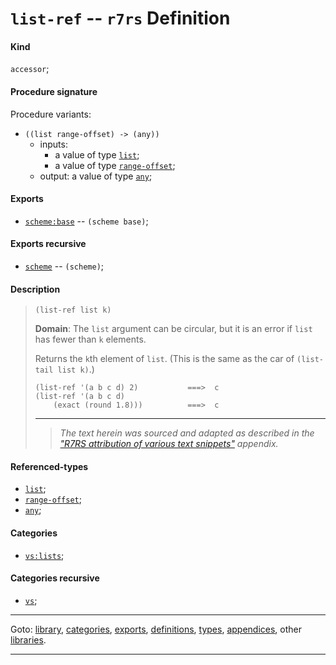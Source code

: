 

<a id='definition__r7rs__list-ref'></a>

# `list-ref` -- `r7rs` Definition


<a id='definition__r7rs__list-ref__kind'></a>

#### Kind

`accessor`;


<a id='definition__r7rs__list-ref__procedure-signature'></a>

#### Procedure signature

Procedure variants:
 * `((list range-offset) -> (any))`
   * inputs:
     * a value of type [`list`](../../r7rs/types/list.md#type__r7rs__list);
     * a value of type [`range-offset`](../../r7rs/types/range-offset.md#type__r7rs__range-offset);
   * output: a value of type [`any`](../../r7rs/types/any.md#type__r7rs__any);


<a id='definition__r7rs__list-ref__exports'></a>

#### Exports

 * [`scheme:base`](../../r7rs/exports/scheme_3a_base.md#export__r7rs__scheme_3a_base) -- `(scheme base)`;


<a id='definition__r7rs__list-ref__exports-recursive'></a>

#### Exports recursive

 * [`scheme`](../../r7rs/exports/scheme.md#export__r7rs__scheme) -- `(scheme)`;


<a id='definition__r7rs__list-ref__description'></a>

#### Description

> ````
> (list-ref list k)
> ````
> 
> 
> **Domain**:  The `list` argument can be circular, but
> it is an error if `list` has fewer than `k` elements.
> 
> Returns the `k`th element of `list`.  (This is the same
> as the car of `(list-tail list k)`.)
> 
> ````
> (list-ref '(a b c d) 2)           ===>  c
> (list-ref '(a b c d)
>     (exact (round 1.8)))          ===>  c
> ````
> 
> 
> ----
> > *The text herein was sourced and adapted as described in the ["R7RS attribution of various text snippets"](../../r7rs/appendices/attribution.md#appendix__r7rs__attribution) appendix.*


<a id='definition__r7rs__list-ref__referenced-types'></a>

#### Referenced-types

 * [`list`](../../r7rs/types/list.md#type__r7rs__list);
 * [`range-offset`](../../r7rs/types/range-offset.md#type__r7rs__range-offset);
 * [`any`](../../r7rs/types/any.md#type__r7rs__any);


<a id='definition__r7rs__list-ref__categories'></a>

#### Categories

 * [`vs:lists`](../../r7rs/categories/vs_3a_lists.md#category__r7rs__vs_3a_lists);


<a id='definition__r7rs__list-ref__categories-recursive'></a>

#### Categories recursive

 * [`vs`](../../r7rs/categories/vs.md#category__r7rs__vs);

----

Goto: [library](../../r7rs/_index.md#library__r7rs), [categories](../../r7rs/categories/_index.md#toc__r7rs__categories), [exports](../../r7rs/exports/_index.md#toc__r7rs__exports), [definitions](../../r7rs/definitions/_index.md#toc__r7rs__definitions), [types](../../r7rs/types/_index.md#toc__r7rs__types), [appendices](../../r7rs/appendices/_index.md#toc__r7rs__appendices), other [libraries](../../_libraries.md#toc__libraries).

----

